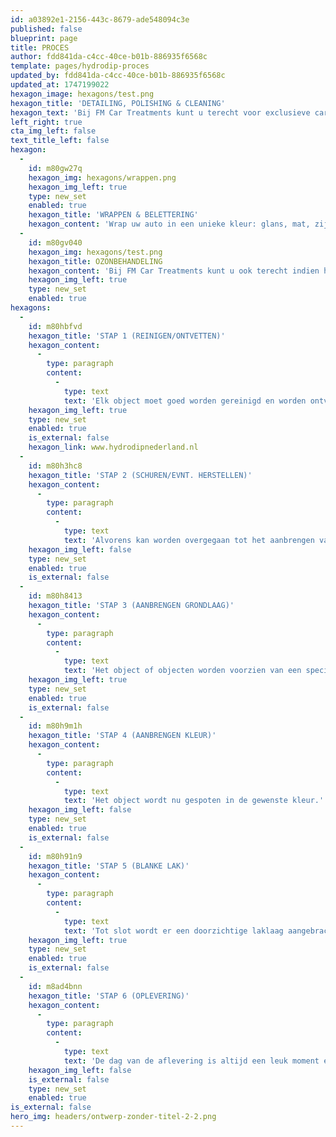 ```yaml
---
id: a03892e1-2156-443c-8679-ade548094c3e
published: false
blueprint: page
title: PROCES
author: fdd841da-c4cc-40ce-b01b-886935f6568c
template: pages/hydrodip-proces
updated_by: fdd841da-c4cc-40ce-b01b-886935f6568c
updated_at: 1747199022
hexagon_image: hexagons/test.png
hexagon_title: 'DETAILING, POLISHING & CLEANING'
hexagon_text: 'Bij FM Car Treatments kunt u terecht voor exclusieve car detailing. U bent bij ons aan het juiste adres voor het laten opleven van uw auto. Bij detailing wordt gelet op de details. Zo worden veel dingen bij een normale wasbeurt overgeslagen en bij het verkeerd wassen worden juist veel beschadigingen gecreëerd. Er zijn veel imperfecties die uw auto kunnen beschadigen, zoals krassen, swirls, hologrammen, vlekken en uitdroging.  Wij pakken de problemen aan en zorgen dat uw auto zowel van binnen als van buiten weer als nieuw en beschermd is! Bescherming is namelijk belangrijk. Door bijvoorbeeld uw lak door ons te laten verzegelen met een keramische coating, kunnen wij blijvend voorkomen dat deze imperfecties opnieuw zullen terugkomen.'
left_right: true
cta_img_left: false
text_title_left: false
hexagon:
  -
    id: m80gw27q
    hexagon_img: hexagons/wrappen.png
    hexagon_img_left: true
    type: new_set
    enabled: true
    hexagon_title: 'WRAPPEN & BELETTERING'
    hexagon_content: 'Wrap uw auto in een unieke kleur: glans, mat, zijdeglans, carbon fibre, brushed metal of full colour folie. Zelfs camouflage is mogelijk! Wij bieden een volledige waaier van premium wrapfolie van wereldwijd vertrouwd vinyl, zoals 3M, Avery en veel meer. Tevens hebben we een ruime keuze aan kleuren en afwerkingen met texturen als mat, satijn en chroomfolie. Zo is er werkelijk voor ieder wat wils!  Ontwerpen op maat is voor ons een specialiteit en we denken altijd graag met u mee. Wij richten ons zowel op particulieren als op bedrijven. Daarnaast kunnen onze klanten een geheel uniek en opvallend wrapontwerp maken dat hun persoonlijke auto of bedrijfsauto een volledig nieuwe look geeft. De ontwerpen kunnen met een full-body wrap, een gedeeltelijke wrap (zoals striping) of met behulp van een custom design tot stand worden gebracht!  STEENSLAGFOLIE  Lakbescherming met Xpel Ultimate Lakbeschermingsfolie is een vrijwel onzichtbare urethaan folie die de lak van uw auto beschermt tegen lelijke krassen. Tevens maximaliseert het de doorverkoopwaarde van de auto. De folie beschermt tegen steentjes, insectenzuren, zout, olie, grind, boomsappen en vogelpoep!'
  -
    id: m80gv040
    hexagon_img: hexagons/test.png
    hexagon_title: OZONBEHANDELING
    hexagon_content: 'Bij FM Car Treatments kunt u ook terecht indien het om geur bestrijden in de auto gaat. Deze geurneutralisatie voeren we uit in de vorm van een ozonbehandeling. De geurverwijdering verzorgen we te allen tijde op een professionele wijze, zodat u straks geniet van een heerlijk ruikende wagen. Wanneer een geurbehandeling voor de auto?  Een auto blijft uiteraard een gebruiksvoorwerp en uw leven staat niet stil. Dit betekent voor veel wagens dat na verloop van tijd geurtjes in de bekleding kruipen die er niet makkelijk meer uitgaan. Uw kinderen kunnen bijvoorbeeld knoeien of een ongelukje hebben. Of misschien reist uw hond regelmatig in de auto mee. Verder kan het natuurlijk zo zijn dat u rookt in uw voertuig of dat u de auto van een roker heeft gekocht. Dit alles kan onaangename geurtjes opleveren. Vandaar dat geur neutraliseren in uw auto een absolute aanrader is. Wat houdt onze geurbehandeling in?  Voor de geurbestrijding van uw auto bent u bij ons aan het juiste adres. Met de ozonbehandeling die wij uitvoeren is het interieur van uw wagen straks echt 100% geurvrij. Hiermee bent u ervan verzekerd dat uw bekleding weer als nieuw ruikt. In totaal zijn we tussen de vier en acht uur bezig met de geurverwijdering in uw auto. Binnen een dag heeft u dus alweer een voertuig dat schoon en fris ruikt. Heerlijk toch? Ook fijn bij een tweedehands auto, want zo kunt u gewoon genieten van de geur van een nieuwe wagen ondanks dat u niet de eerste eigenaar bent!'
    hexagon_img_left: true
    type: new_set
    enabled: true
hexagons:
  -
    id: m80hbfvd
    hexagon_title: 'STAP 1 (REINIGEN/ONTVETTEN)'
    hexagon_content:
      -
        type: paragraph
        content:
          -
            type: text
            text: 'Elk object moet goed worden gereinigd en worden ontvet.'
    hexagon_img_left: true
    type: new_set
    enabled: true
    is_external: false
    hexagon_link: www.hydrodipnederland.nl
  -
    id: m80h3hc8
    hexagon_title: 'STAP 2 (SCHUREN/EVNT. HERSTELLEN)'
    hexagon_content:
      -
        type: paragraph
        content:
          -
            type: text
            text: 'Alvorens kan worden overgegaan tot het aanbrengen van een primer en zal het object geschuurd of gestraald moeten worden. Geadviseerd wordt dan ook om beschadigingen goed te communiceren naar ons zodat je juiste offerte krijgt zonder verrassingen.'
    hexagon_img_left: false
    type: new_set
    enabled: true
    is_external: false
  -
    id: m80h8413
    hexagon_title: 'STAP 3 (AANBRENGEN GRONDLAAG)'
    hexagon_content:
      -
        type: paragraph
        content:
          -
            type: text
            text: 'Het object of objecten worden voorzien van een specifieke primer om de verf te optimaliseren voor een kwalitatief eindresultaat.'
    hexagon_img_left: true
    type: new_set
    enabled: true
    is_external: false
  -
    id: m80h9m1h
    hexagon_title: 'STAP 4 (AANBRENGEN KLEUR)'
    hexagon_content:
      -
        type: paragraph
        content:
          -
            type: text
            text: 'Het object wordt nu gespoten in de gewenste kleur.'
    hexagon_img_left: false
    type: new_set
    enabled: true
    is_external: false
  -
    id: m80h91n9
    hexagon_title: 'STAP 5 (BLANKE LAK)'
    hexagon_content:
      -
        type: paragraph
        content:
          -
            type: text
            text: 'Tot slot wordt er een doorzichtige laklaag aangebracht voor optimale bescherming. U kunt kiezen tussen een hoogglans of matte/satin finish.'
    hexagon_img_left: true
    type: new_set
    enabled: true
    is_external: false
  -
    id: m8ad4bnn
    hexagon_title: 'STAP 6 (OPLEVERING)'
    hexagon_content:
      -
        type: paragraph
        content:
          -
            type: text
            text: 'De dag van de aflevering is altijd een leuk moment en zorgen wij ervoor dat het object er spik en span bij staat. De glimlach op het gezicht van de klant is altijd weer leuk om te zien, daar doen we het uiteindelijk allemaal voor!'
    hexagon_img_left: false
    is_external: false
    type: new_set
    enabled: true
is_external: false
hero_img: headers/ontwerp-zonder-titel-2-2.png
---
```

